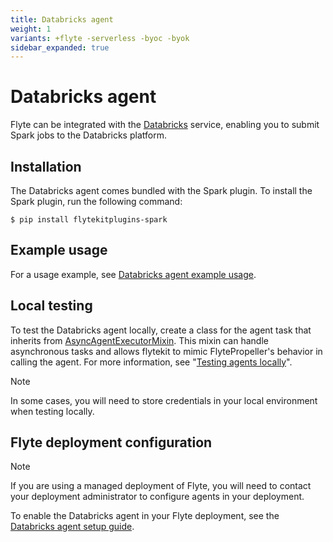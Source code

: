 ```yaml
---
title: Databricks agent
weight: 1
variants: +flyte -serverless -byoc -byok
sidebar_expanded: true
---
```


# Databricks agent

Flyte can be integrated with the [Databricks](https://www.databricks.com/) service,
enabling you to submit Spark jobs to the Databricks platform.


## Installation

The Databricks agent comes bundled with the Spark plugin. To install the Spark plugin, run the following command:

```shell
$ pip install flytekitplugins-spark
```

## Example usage

For a usage example, see [Databricks agent example usage](./databricks_agent_example_usage).

## Local testing

To test the Databricks agent locally, create a class for the agent task that inherits from [AsyncAgentExecutorMixin](https://github.com/flyteorg/flytekit/blob/master/flytekit/extend/backend/base_agent.py#L262). This mixin can handle asynchronous tasks and allows flytekit to mimic FlytePropeller's behavior in calling the agent. For more information, see "[Testing agents locally](https://docs.flyte.org/en/latest/flyte_agents/testing_agents_in_a_local_python_environment.html)".

> [!NOTE]
> In some cases, you will need to store credentials in your local environment when testing locally.

## Flyte deployment configuration

> [!NOTE]
> If you are using a managed deployment of Flyte, you will need to contact your deployment administrator to configure agents in your deployment.

To enable the Databricks agent in your Flyte deployment, see the [Databricks agent setup guide](/deployment/agents/databricks.html#deployment-agent-setup-databricks).

